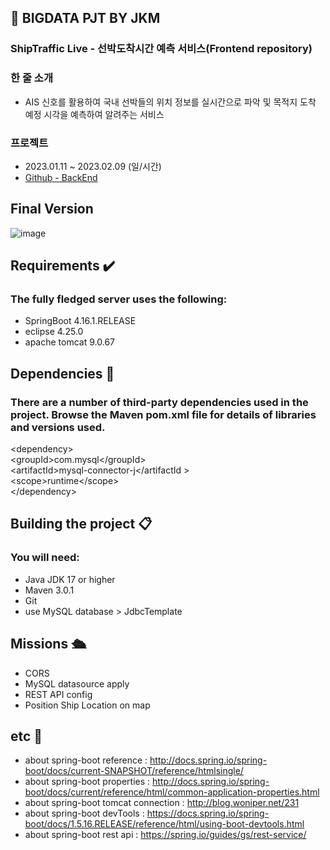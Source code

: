 ## 💛 BIGDATA PJT BY JKM

### ShipTraffic Live - 선박도착시간 예측 서비스(Frontend repository)

### 한 줄 소개

- AIS 신호를 활용하여 국내 선박들의 위치 정보를 실시간으로 파악 및 목적지 도착 예정 시각을 예측하여 알려주는 서비스

### 프로젝트
-  2023.01.11 ~ 2023.02.09 (일/시간)
- [Github - BackEnd](https://github.com/K-Digital-Two/JKM1-BE)

## Final Version
![image](https://user-images.githubusercontent.com/113369989/218220295-9f5e3469-520c-4dda-a110-e89d22433358.png)

## Requirements ✔️
### The fully fledged server uses the following:
+ SpringBoot 4.16.1.RELEASE
+ eclipse 4.25.0
+ apache tomcat 9.0.67

## Dependencies 📝
### There are a number of third-party dependencies used in the project. Browse the Maven pom.xml file for details of libraries and versions used.
\<dependency> <br>
\<groupId>com.mysql\</groupId> <br>
\<artifactId>mysql-connector-j\</artifactId > <br>
\<scope>runtime\</scope> <br>
\</dependency>

## Building the project 📋
### You will need:
+ Java JDK 17 or higher
+ Maven 3.0.1
+ Git
+ use MySQL database > JdbcTemplate

## Missions 🛳
+ CORS
+ MySQL datasource apply
+ REST API config
+ Position Ship Location on map 

## etc 📌
+ about spring-boot reference : http://docs.spring.io/spring-boot/docs/current-SNAPSHOT/reference/htmlsingle/
+ about spring-boot properties : http://docs.spring.io/spring-boot/docs/current/reference/html/common-application-properties.html
+ about spring-boot tomcat connection : http://blog.woniper.net/231
+ about spring-boot devTools : https://docs.spring.io/spring-boot/docs/1.5.16.RELEASE/reference/html/using-boot-devtools.html
+ about spring-boot rest api : https://spring.io/guides/gs/rest-service/
